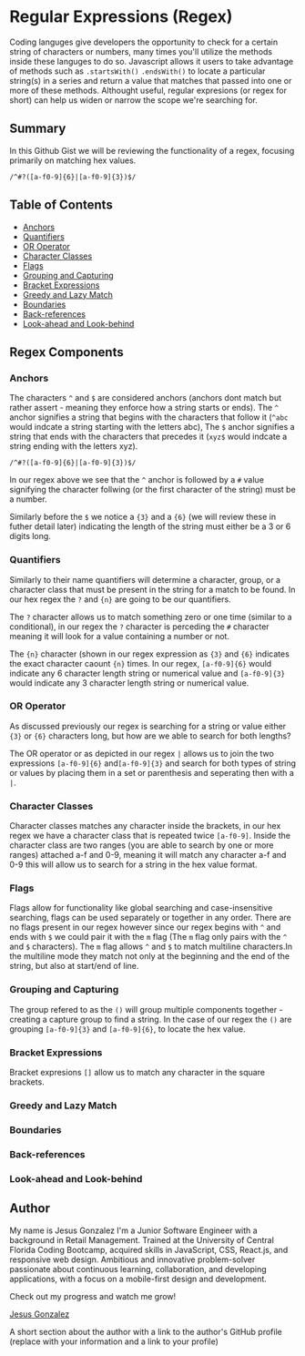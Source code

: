 # Regular Expressions (Regex)

Coding languges give developers the opportunity to check for a certain string of characters or numbers, many times you'll utilize the methods inside these languges to do so. Javascript allows it users to take advantage of methods such as `.startsWith()` `.endsWith()` to locate a particular string(s) in a series and return a value that matches that passed into one or more of these methods. Althought useful, regular expresions (or regex for short) can help us widen or narrow the scope we're searching for.  

## Summary

In this Github Gist we will be reviewing the functionality of a regex, focusing primarily on matching hex values. <br>

`/^#?([a-f0-9]{6}|[a-f0-9]{3})$/` <br>

## Table of Contents

- [Anchors](#anchors)
- [Quantifiers](#quantifiers)
- [OR Operator](#or-operator)
- [Character Classes](#character-classes)
- [Flags](#flags)
- [Grouping and Capturing](#grouping-and-capturing)
- [Bracket Expressions](#bracket-expressions)
- [Greedy and Lazy Match](#greedy-and-lazy-match)
- [Boundaries](#boundaries)
- [Back-references](#back-references)
- [Look-ahead and Look-behind](#look-ahead-and-look-behind)

## Regex Components

### Anchors
The characters `^` and `$` are considered anchors (anchors dont match but rather assert - meaning they enforce how a string starts or ends). The `^` anchor signifies a string that begins with the characters that follow it (`^abc` would indcate a string starting with the letters abc), The `$` anchor signifies a string that ends with the characters that precedes it (`xyz$` would indcate a string ending with the letters xyz). <br>

`/^#?([a-f0-9]{6}|[a-f0-9]{3})$/` <br>

In our regex above we see that the `^` anchor is followed by a `#` value signifying the character follwing (or the first character of the string) must be a number.

Similarly before the `$` we notice a `{3}` and a `{6}` (we will review these in futher detail later) indicating the length of the string must either be a 3 or 6 digits long.



### Quantifiers
Similarly to their name quantifiers will determine a character, group, or a character class that must be present in the string for a match to be found. In our hex regex the `?` and `{n}` are going to be our quantifiers. 

The `?` character allows us to match something zero or one time (similar to a conditional), in our regex the `?` character is perceding the `#` character meaning it will look for a value containing a number or not.

The `{n}` character (shown in our regex expression as `{3}` and `{6}` indicates the exact character caount `{n}` times. In our regex, `[a-f0-9]{6}` would indicate any 6 character length string or numerical value and `[a-f0-9]{3}` would indicate any 3 character length string or numerical value.



### OR Operator
As discussed previously our regex is searching for a string or value either `{3}` or `{6}` characters long, but how are we able to search for both lengths? 

The OR operator or as depicted in our regex `|` allows us to join the two expressions `[a-f0-9]{6}` and`[a-f0-9]{3}` and search for both types of string or values by placing them in a set or parenthesis and seperating then with a `|`.



### Character Classes
Character classes matches any character inside the brackets, in our hex regex we have a character class that is repeated twice `[a-f0-9]`. Inside the character class are two ranges (you are able to search by one or more ranges) attached a-f and 0-9, meaning it will match any character a-f and 0-9 this will allow us to search for a string in the hex value format.


### Flags
Flags allow for functionality like global searching and case-insensitive searching, flags can be used separately or together in any order. There are no flags present in our regex however since our regex begins with `^` and ends with `$` we could pair it with the `m` flag (The `m` flag only pairs with the `^` and `$` characters). The `m` flag allows `^` and `$` to match multiline characters.In the multiline mode they match not only at the beginning and the end of the string, but also at start/end of line.

### Grouping and Capturing
The group refered to as the `()` will group multiple components together - creating a capture group to find a string. In the case of our regex the `()` are grouping `[a-f0-9]{3}` and `[a-f0-9]{6}`, to locate the hex value.

### Bracket Expressions
Bracket expresions `[]` allow us to match any character in the square brackets.
### Greedy and Lazy Match

### Boundaries

### Back-references

### Look-ahead and Look-behind

## Author
My name is Jesus Gonzalez I'm a Junior Software Engineer with a background in Retail Management. Trained at the University of Central Florida Coding Bootcamp, acquired skills in JavaScript, CSS, React.js, and responsive web design. Ambitious and innovative problem-solver passionate about continuous learning, collaboration, and developing applications, with a focus on a mobile-first design and development.

Check out my progress and watch me grow!

[Jesus Gonzalez](https://github.com/JesusGonzalez05)

A short section about the author with a link to the author's GitHub profile (replace with your information and a link to your profile)
